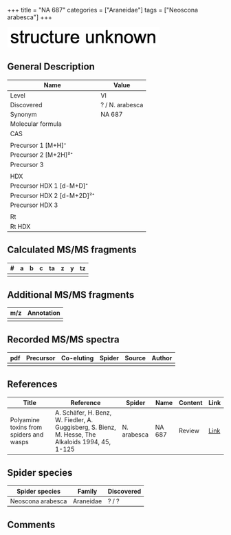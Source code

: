 +++
title = "NA 687"
categories = ["Araneidae"]
tags = ["Neoscona arabesca"]
+++

![](/img/2.png)

## General Description

| Name                       | Value           |
|----------------------------|-----------------|
| Level                      | VI              |
| Discovered                 | ? / N. arabesca |
| Synonym                    | NA 687          |
| Molecular formula          |                 |
| CAS                        |                 |
|                            |                 |
| Precursor 1 [M+H]⁺         |                 |
| Precursor 2 [M+2H]²⁺       |                 |
| Precursor 3                |                 |
|                            |                 |
| HDX                        |                 |
| Precursor HDX 1 [d-M+D]⁺   |                 |
| Precursor HDX 2 [d-M+2D]²⁺ |                 |
| Precursor HDX 3            |                 |
|                            |                 |
| Rt                         |                 |
| Rt HDX                     |                 |

## Calculated MS/MS fragments

| # | a | b | c | ta | z | y | tz |
|---|---|---|---|----|---|---|----|
|   |   |   |   |    |   |   |    |

## Additional MS/MS fragments

| m/z | Annotation |
|-----|------------|
|     |            |

## Recorded MS/MS spectra

| pdf | Precursor | Co-eluting | Spider | Source | Author |
|-----|-----------|------------|--------|--------|--------|
|     |           |            |        |        |        |

## References

| Title                                                                                     | Reference                                                                                         | Spider     | Name   | Content          | Link                                                  |
|-------------------------------------------------------------------------------------------|---------------------------------------------------------------------------------------------------|------------|--------|------------------|-------------------------------------------------------|
| Polyamine toxins from spiders and wasps                                                              | A. Schäfer, H. Benz, W. Fiedler, A. Guggisberg, S. Bienz, M. Hesse, The Alkaloids 1994, 45, 1-125             | N. arabesca  | NA 687  | Review                           | [Link](https://doi.org/10.1016/S0099-9598(08)60276-X) |

## Spider species

| Spider species    | Family    | Discovered |
|-------------------|-----------|------------|
| Neoscona arabesca | Araneidae | ? / ?      |

## Comments
